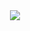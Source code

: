 <div align="center"> <img src="https://metrics.lecoq.io/bdptree?template=classic&base=header%2C%20activity%2C%20community%2C%20repositories%2C%20metadata&base.indepth=false&base.hireable=false&config.timezone=Asia%2FHong_Kong"> </div>

